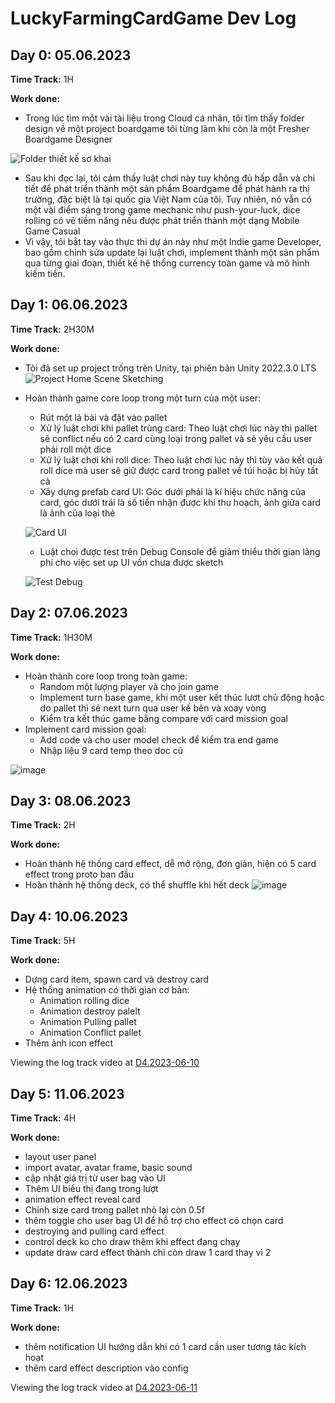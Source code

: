 # LuckyFarmingCardGame Dev Log

## Day 0: 05.06.2023

**Time Track:** 1H

**Work done:**
- Trong lúc tìm một vài tài liệu trong Cloud cá nhân, tôi tìm thấy folder design về một project boardgame tôi từng làm khi còn là một Fresher Boardgame Designer

![Folder thiết kế sơ khai](https://github.com/DangHoang2109/LuckyFarmingCardGame/assets/32613745/8e98c314-ca4b-409b-a338-e7b6d02996c2)

- Sau khi đọc lại, tôi cảm thấy luật chơi này tuy không đủ hấp dẫn và chi tiết để phát triển thành một sản phẩm Boardgame để phát hành ra thị trường, đặc biệt là tại quốc gia Việt Nam của tôi. Tuy nhiên, nó vẫn có một vài điểm sáng trong game mechanic như push-your-luck, dice rolling có vẻ tiềm năng nếu được phát triển thành một dạng Mobile Game Casual
- Vì vậy, tôi bắt tay vào thực thi dự án này như một Indie game Developer, bao gồm chỉnh sửa update lại luật chơi, implement thành một sản phẩm qua từng giai đoạn, thiết kế hệ thống currency toàn game và mô hình kiếm tiền. 


## Day 1: 06.06.2023

**Time Track:** 2H30M

**Work done:**
- Tôi đã set up project trống trên Unity, tại phiên bản Unity 2022.3.0 LTS
![Project Home Scene Sketching](https://github.com/DangHoang2109/LuckyFarmingCardGame/assets/32613745/14b41152-2582-4d2e-833c-9f2665293b8a)

- Hoàn thành game core loop trong một turn của một user:
  - Rút một lá bài và đặt vào pallet
  - Xử lý luật chơi khi pallet trùng card: Theo luật chơi lúc này thì pallet sẽ conflict nếu có 2 card cùng loại trong pallet và sẽ yêu cầu user phải roll một dice
  - Xử lý luật chơi khi roll dice: Theo luật chơi lúc này thì tùy vào kết quả roll dice mà user sẽ giữ được card trong pallet về túi hoặc bị hủy tất cả
  - Xây dựng prefab card UI: Góc dưới phải là kí hiệu chức năng của card, góc dưới trái là số tiền nhận được khi thu hoạch, ảnh giữa card là ảnh của loại thẻ
  
  ![Card UI](https://github.com/DangHoang2109/LuckyFarmingCardGame/assets/32613745/77aa35a1-0ef6-4d5f-97c2-4a1f931ef6d6)
  
  - Luật choi được test trên Debug Console để giảm thiểu thời gian lãng phí cho việc set up UI vốn chưa được sketch

  ![Test Debug](https://github.com/DangHoang2109/LuckyFarmingCardGame/assets/32613745/06e4f87f-1767-4531-b2ce-cfb7a202e04d)
  
  
## Day 2: 07.06.2023

**Time Track:** 1H30M

**Work done:**
- Hoàn thành core loop trong toàn game:
  - Random một lượng player và cho join game
  - Implement turn base game, khi một user kết thúc lươt chủ động hoặc do pallet thì sẽ next turn qua user kế bên và xoay vòng
  - Kiểm tra kết thúc game bằng compare với card mission goal
- Implement card mission goal:
  - Add code và cho user model check để kiểm tra end game
  - Nhập liệu 9 card temp theo doc cũ
  
![image](https://github.com/DangHoang2109/LuckyFarmingCardGame/assets/32613745/0a6a1e0d-0579-4fc8-9c0d-bae6c27915d9)

## Day 3: 08.06.2023
**Time Track:** 2H

**Work done:**
- Hoàn thành hệ thống card effect, dễ mở rộng, đơn giản, hiện có 5 card effect trong proto ban đầu
- Hoàn thành hệ thống deck, có thể shuffle khi hết deck
![image](https://github.com/DangHoang2109/LuckyFarmingCardGame/assets/32613745/bc839f8e-6d92-403f-aeb6-8b6161980232)

## Day 4: 10.06.2023
**Time Track:** 5H

**Work done:**
- Dựng card item, spawn card và destroy card
- Hệ thống animation có thời gian cơ bản: 
  -  Animation rolling dice
  -  Animation destroy palelt
  -  Animation Pulling pallet
  -  Animation Conflict pallet
-  Thêm ảnh icon effect

Viewing the log track video at [D4.2023-06-10](https://drive.google.com/drive/folders/1kEiFyYvTiatmA-t5n3pk2L3kSWNORuYo?usp=sharing)


## Day 5: 11.06.2023
**Time Track:** 4H

**Work done:**
- layout user panel
- import avatar, avatar frame, basic sound
- cập nhật giá trị từ user bag vào UI
- Thêm UI biểu thị đang trong lượt
- animation effect reveal card
- Chỉnh size card trong pallet nhỏ lại còn 0.5f
- thêm toggle cho user bag UI để hỗ trợ cho effect có chọn card
- destroying and pulling card effect
- control deck ko cho draw thêm khi effect đang chạy
- update draw card effect thành chỉ còn draw 1 card thay vì 2

## Day 6: 12.06.2023
**Time Track:** 1H

**Work done:**
- thêm notification UI hướng dẫn khi có 1 card cần user tương tác kích hoạt
- thêm card effect description vào config

Viewing the log track video at [D4.2023-06-11](https://drive.google.com/drive/folders/1kEiFyYvTiatmA-t5n3pk2L3kSWNORuYo?usp=sharing)


